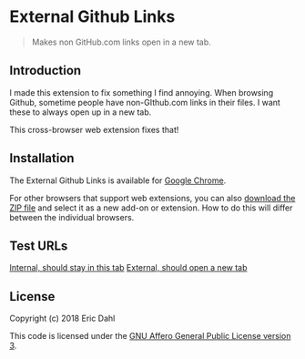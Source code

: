 # External Github Links

> Makes non GitHub.com links open in a new tab.

## Introduction

I made this extension to fix something I find annoying.  When browsing Github, sometime people have non-GIthub.com links in their files.  I want these to always open up in a new tab.

This cross-browser web extension fixes that!

## Installation

The External Github Links is available for [Google Chrome](https://chrome.google.com/webstore/detail/external-github-links/dbnhmjmgbdmagjhkoheillahelmedhgn).

For other browsers that support web extensions, you can also [download the ZIP file](https://github.com/Skeyelab/External-Github-Links/archive/master.zip) and select it as a new add-on or extension.
How to do this will differ between the individual browsers.

## Test URLs

[Internal, should stay in this tab](https://github.com/Skeyelab)
[External, should open a new tab](http://skeyelab.com)

## License

Copyright (c) 2018 Eric Dahl

This code is licensed under the [GNU Affero General Public License version 3](https://github.com/Skeyelab/External-Github-Links/blob/master/LICENSE).

